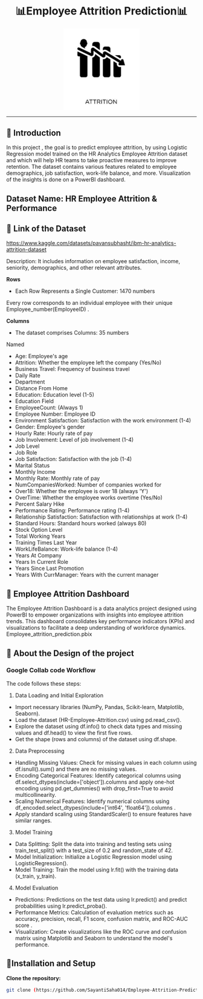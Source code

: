

<h1 align="center">  📊Employee Attrition Prediction📊</h1>
  <div align="center">
</div>

<div align="center">
  <img src="Attrition logo.jpeg" width='200'>
</div>

---


## 📜 Introduction
In this project , the goal is to predict employee attrition, by using Logistic Regression model trained on the HR Analytics Employee Attrition dataset and which will help HR teams to take proactive measures to improve retention. The dataset contains various features related to employee demographics, job satisfaction, work-life balance, and more. Visualization of the insights is done on a PowerBI dashboard.


## Dataset Name: HR Employee Attrition & Performance

## 📜 **Link of the Dataset**
https://www.kaggle.com/datasets/pavansubhasht/ibm-hr-analytics-attrition-dataset

Description: It includes information on employee satisfaction, income, seniority, demographics, and other relevant attributes.

**Rows**

- Each Row Represents a Single Customer: 1470 numbers

Every row corresponds to an individual employee with their unique Employee_number(EmployeeID) .

**Columns**

- The dataset comprises Columns: 35 numbers

Named

- Age: Employee's age
- Attrition: Whether the employee left the company (Yes/No)
- Business Travel: Frequency of business travel
- Daily Rate
- Department
- Distance From Home
- Education: Education level (1-5)
- Education Field
- EmployeeCount: (Always 1)
- Employee Number: Employee ID
- Environment Satisfaction: Satisfaction with the work environment (1-4)
- Gender: Employee's gender
- Hourly Rate: Hourly rate of pay
- Job Involvement: Level of job involvement (1-4)
- Job Level
- Job Role
- Job Satisfaction: Satisfaction with the job (1-4)
- Marital Status
- Monthly Income
- Monthly Rate: Monthly rate of pay
- NumCompaniesWorked: Number of companies worked for
- Over18: Whether the employee is over 18 (always 'Y')
- OverTime: Whether the employee works overtime (Yes/No)
- Percent Salary Hike 
- Performance Rating: Performance rating (1-4)
- Relationship Satisfaction: Satisfaction with relationships at work (1-4)
- Standard Hours: Standard hours worked (always 80)
- Stock Option Level
- Total Working Years
- Training Times Last Year
- WorkLifeBalance: Work-life balance (1-4)
- Years At Company
- Years In Current Role
- Years Since Last Promotion
- Years With CurrManager: Years with the current manager


## 📂 Employee Attrition Dashboard
The Employee Attrition Dashboard is a data analytics project designed using PowerBI to empower organizations with insights into employee attrition trends. This dashboard consolidates key performance indicators (KPIs) and visualizations to facilitate a deep understanding of workforce dynamics. Employee_attrition_prediction.pbix

##  📂 **About the Design of the project**
### Google Collab code Workflow
The code follows these steps:

1. Data Loading and Initial Exploration

- Import necessary libraries (NumPy, Pandas, Scikit-learn, Matplotlib, Seaborn).
- Load the dataset (HR-Employee-Attrition.csv) using pd.read_csv().
- Explore the dataset using df.info() to check data types and missing values and df.head() to view the first five rows.
- Get the shape (rows and columns) of the dataset using df.shape.

2. Data Preprocessing

- Handling Missing Values: Check for missing values in each column using df.isnull().sum() and there are no missing values.
- Encoding Categorical Features: Identify categorical columns using df.select_dtypes(include=['object']).columns and apply one-hot encoding using pd.get_dummies() with drop_first=True to avoid multicollinearity.
- Scaling Numerical Features: Identify numerical columns using df_encoded.select_dtypes(include=['int64', 'float64']).columns .
- Apply standard scaling using StandardScaler() to ensure features have similar ranges.

3. Model Training

- Data Splitting: Split the data into training and testing sets using train_test_split() with a test_size of 0.2 and random_state of 42.
- Model Initialization: Initialize a Logistic Regression model using LogisticRegression().
- Model Training: Train the model using lr.fit() with the training data (x_train, y_train).

4. Model Evaluation

- Predictions: Predictions on the test data using lr.predict() and predict probabilities using lr.predict_proba().
- Performance Metrics: Calculation of evaluation metrics such as accuracy, precision, recall, F1 score, confusion matrix, and ROC-AUC score .
- Visualization: Create visualizations like the ROC curve and confusion matrix using Matplotlib and Seaborn to understand the model's performance.


## 🚀**Installation and Setup**

 **Clone the repository:**
  ```bash
  git clone (https://github.com/SayantiSaha014/Employee-Attrition-Prediction.git)
```
